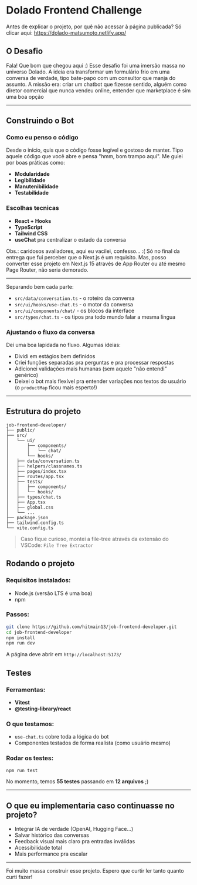 # Dolado Frontend Challenge

Antes de explicar o projeto, por quê não acessar à página publicada? Só clicar aqui: https://dolado-matsumoto.netlify.app/

## O Desafio

Fala! Que bom que chegou aqui :) Esse desafio foi uma imersão massa no universo Dolado. A ideia era transformar um formulário frio em uma conversa de verdade, tipo bate-papo com um consultor que manja do assunto. A missão era: criar um chatbot que fizesse sentido, alguém como diretor comercial que nunca vendeu online, entender que marketplace é sim uma boa opção

---

## Construindo o Bot

### Como eu penso o código

Desde o início, quis que o código fosse legível e gostoso de manter. Tipo aquele código que você abre e pensa "hmm, bom trampo aqui". Me guiei por boas práticas como:

- **Modularidade**
- **Legibilidade**
- **Manutenibilidade**
- **Testabilidade**

### Escolhas tecnicas

- **React + Hooks**
- **TypeScript**
- **Tailwind CSS**
- **useChat** pra centralizar o estado da conversa

Obs.: caridosos avaliadores, aqui eu vacilei, confesso... :( Só no final da entrega que fui perceber que o Next.js é um requisito. Mas, posso converter esse projeto em Next.js 15 através de App Router ou até mesmo Page Router, não seria demorado.

---

Separando bem cada parte:

- `src/data/conversation.ts` - o roteiro da conversa
- `src/ui/hooks/use-chat.ts` - o motor da conversa
- `src/ui/components/chat/` - os blocos da interface
- `src/types/chat.ts` - os tipos pra todo mundo falar a mesma língua

### Ajustando o fluxo da conversa

Dei uma boa lapidada no fluxo. Algumas ideias:

- Dividi em estágios bem definidos
- Criei funções separadas pra perguntas e pra processar respostas
- Adicionei validações mais humanas (sem aquele "não entendi" genérico)
- Deixei o bot mais flexível pra entender variações nos textos do usuário (o `productMap` ficou mais esperto!)

---

## Estrutura do projeto

```
job-frontend-developer/
├── public/
├── src/
│   └── ui/
│       ├── components/
│       │   └── chat/
│       └── hooks/
│   ├── data/conversation.ts
│   ├── helpers/classnames.ts
│   ├── pages/index.tsx
│   ├── routes/app.tsx
│   ├── tests/
│   │   ├── components/
│   │   └── hooks/
│   ├── types/chat.ts
│   ├── App.tsx
│   ├── global.css
│   └── ...
├── package.json
├── tailwind.config.ts
└── vite.config.ts
```
> Caso fique curioso, montei a file-tree através da extensão do VSCode: `File Tree Extractor`

## Rodando o projeto

### Requisitos instalados:

- Node.js (versão LTS é uma boa)
- npm

### Passos:

```bash
git clone https://github.com/hitmain13/job-frontend-developer.git
cd job-frontend-developer
npm install
npm run dev
```

A página deve abrir em `http://localhost:5173/`

## Testes

### Ferramentas:

- **Vitest**
- **@testing-library/react**

### O que testamos:

- `use-chat.ts` cobre toda a lógica do bot
- Componentes testados de forma realista (como usuário mesmo)

### Rodar os testes:

```bash
npm run test
```

No momento, temos **55 testes** passando em **12 arquivos** ;)

---

## O que eu implementaria caso continuasse no projeto?

- Integrar IA de verdade (OpenAI, Hugging Face...)
- Salvar histórico das conversas
- Feedback visual mais claro pra entradas inválidas
- Acessibilidade total
- Mais performance pra escalar

---

Foi muito massa construir esse projeto. Espero que curtir ler tanto quanto curti fazer!

